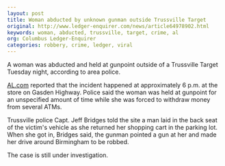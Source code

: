 ```yaml
---
layout: post
title: Woman abducted by unknown gunman outside Trussville Target
original: http://www.ledger-enquirer.com/news/article64978902.html
keywords: woman, abducted, trussville, target, crime, al
org: Columbus Ledger-Enquirer
categories: robbery, crime, ledger, viral
---
```


A woman was abducted and held at gunpoint outside of a Trussville Target Tuesday night, according to area police.

<!--break-->

[AL.com](http://www.al.com/news/birmingham/index.ssf/2016/03/woman_abducted_outside_trussvi.html) reported that the incident happened at approximately 6 p.m. at the store on Gasden Highway. Police said the woman was held at gunpoint for an unspecified amount of time while she was forced to withdraw money from several ATMs.

Trussville police Capt. Jeff Bridges told the site a man laid in the back seat of the victim's vehicle as she returned her shopping cart in the parking lot. When she got in, Bridges said, the gunman pointed a gun at her and made her drive around Birmingham to be robbed.

The case is still under investigation.